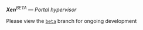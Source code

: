 _**Xen**<sup>BETA</sup> — Portal hypervisor_

Please view the [`beta`](https://github.com/crybapp/xen/tree/beta) branch for ongoing development
